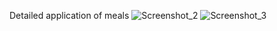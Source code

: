 Detailed application of meals
![Screenshot_2](https://github.com/fatmanasr14/Meal_app/assets/117378661/d21251ed-90c1-4528-a61c-c8f039c17421)   ![Screenshot_3](https://github.com/fatmanasr14/Meal_app/assets/117378661/2b48ec78-5700-456f-94cb-136617588bdb)



